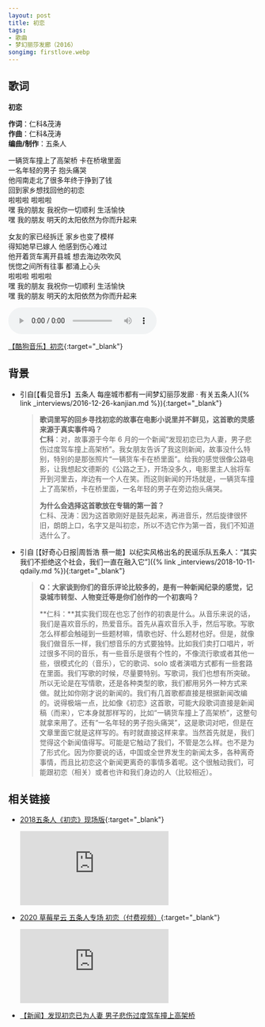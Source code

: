 ```yaml
---
layout: post
title: 初恋
tags:
- 歌曲
- 梦幻丽莎发廊（2016）
songimg: firstlove.webp
---
```


## 歌词

**初恋**

**作词**：仁科&茂涛  
**作曲**：仁科&茂涛  
**编曲/制作**：五条人

一辆货车撞上了高架桥 卡在桥墩里面  
一名年轻的男子 抱头痛哭  
他闯南走北了很多年终于挣到了钱  
回到家乡想找回他的初恋  
啦啦啦 啦啦啦  
嘿 我的朋友 我祝你一切顺利 生活愉快  
嘿 我的朋友 明天的太阳依然为你而升起来

女友的家已经拆迁 家乡也变了模样  
得知她早已嫁人 他感到伤心难过  
他开着货车离开县城 想去海边吹吹风  
恍惚之间所有往事 都涌上心头  
啦啦啦 啦啦啦  
嘿 我的朋友 我祝你一切顺利 生活愉快  
嘿 我的朋友 明天的太阳依然为你而升起来

<audio controls autoplay loop  src="https://onedrive.gimhoy.com/1drv/aHR0cHM6Ly8xZHJ2Lm1zL3UvcyFBbXVjeFU4NF9vc3NoREtkcjMzX2RxM1c3U1dsP2U9TkxpZVhn.flac">
您的浏览器不支持 audio 标签。
</audio>

[【酷狗音乐】初恋](https://www.kugou.com/song/eiuqd82.html#hash=CD3988F311810FCE2543F667C8C1EC30&album_id=26633668){:target="_blank"}

## 背景
* 引自[【看见音乐】五条人 每座城市都有一间梦幻丽莎发廊 · 有关五条人]({% link _interviews/2016-12-26-kanjian.md %}){:target="_blank"}
  > **歌词里写的回乡寻找初恋的故事在电影小说里并不鲜见，这首歌的灵感来源于真实事件吗？**  
  > **仁科**：对，故事源于今年 6 月的一个新闻“发现初恋已为人妻，男子悲伤过度驾车撞上高架桥”。我女朋友告诉了我这则新闻，故事没什么特别，特别的是那张照片“一辆货车卡在桥里面”。给我的感觉很像公路电影，让我想起文德斯的《公路之王》，开场没多久，电影里主人翁将车开到河里去，岸边有一个人在笑。而这则新闻的开场就是，一辆货车撞上了高架桥，卡在桥里面，一名年轻的男子在旁边抱头痛哭。
  >
  > **为什么会选择这首歌放在专辑的第一首？**  
  > 仁科、茂涛：因为这首歌刚好是鼓先起来，再进音乐，然后旋律很怀旧，朗朗上口，名字又是叫初恋，所以不选它作为第一首，我们不知道选什么了。

* 引自 [【好奇心日报\|周哲浩 蔡一能】以纪实风格出名的民谣乐队五条人：“其实我们不拒绝这个社会，我们一直在融入它”]({% link _interviews/2018-10-11-qdaily.md %}){:target="_blank"}
  > **Q：大家谈到你们的音乐评论比较多的，是有一种新闻纪录的感觉，记录城市转型、人物变迁等是你们创作的一个初衷吗？**
  >
  > **仁科：**其实我们现在也忘了创作的初衷是什么。从音乐来说的话，我们是喜欢音乐的，热爱音乐。首先从喜欢音乐入手，然后写歌。写歌怎么样都会触碰到一些题材嘛，情歌也好、什么题材也好。但是，就像我们做音乐一样，我们想音乐的方式要独特。比如我们卖打口唱片，听过很多不同的音乐，有一些音乐是很有个性的，不像流行歌或者其他一些，很模式化的（音乐），它的歌词、solo 或者演唱方式都有一些套路在里面。我们写歌的时候，尽量要特别。写歌词，我们也想有所突破。所以无论是在写情歌，还是各种类型的歌，我们都用另外一种方式来做。就比如你刚才说的新闻的。我们有几首歌都直接是根据新闻改编的。说得极端一点，比如像《初恋》这首歌，可能大段歌词直接是新闻稿（而来），它本身就那样写的，比如“一辆货车撞上了高架桥”，这整句就拿来用了。还有“一名年轻的男子抱头痛哭”，这是歌词对吧，但是在文章里面它就是这样写的。有时就直接这样来拿。当然首先就是，我们觉得这个新闻值得写。可能是它触动了我们，不管是怎么样。也不是为了形式化。因为你要说的话，中国或全世界发生的新闻太多，各种离奇事情，而且比初恋这个新闻更离奇的事情多着呢。这个很触动我们，可能跟初恋（相关）或者也许和我们身边的人（比较相近）。

## 相关链接

- [2018五条人《初恋》现场版](https://v.youku.com/v_show/id_XMzQzNjAzMzg3Ng==.html?spm=a2h0c.8166622.PhoneSokuUgc_1.dtitle){:target="_blank"}

  <div class="iframe-container"><iframe class="responsive-iframe" src='https://player.youku.com/embed/XMzQzNjAzMzg3Ng==' frameborder="no" allowfullscreen="true"></iframe></div>

- [2020 草莓星云 五条人专场 初恋（付费视频）](https://v.qq.com/x/cover/mzc00200vnvhjn5/b0034w7rlmg.html){:target="_blank"}

  <div class="iframe-container"><iframe class="responsive-iframe" src='https://v.qq.com/txp/iframe/player.html?vid=b0034w7rlmg' frameborder="no" allowfullscreen="true"></iframe></div>

- [【新闻】发现初恋已为人妻 男子悲伤过度驾车撞上高架桥](http://news.sina.com.cn/s/wh/2016-06-24/doc-ifxtmweh2436212.shtml)